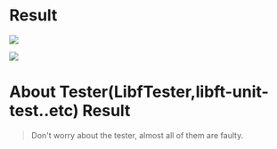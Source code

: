 
# Result 
![](https://i.hizliresim.com/hew22fo.jpg)



![](https://i.hizliresim.com/m8xh759.jpg)



# About Tester(LibfTester,libft-unit-test..etc) Result
> Don't worry about the tester, almost all of them are faulty.



